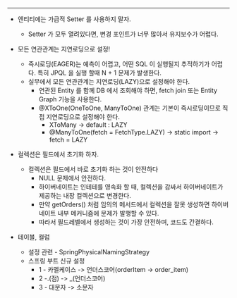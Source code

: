 ---
* 엔티티에는 가급적 Setter 를 사용하지 말자.
  * Setter 가 모두 열려있다면, 변경 포인트가 너무 많아서 유지보수가 어렵다.
  

* 모든 연관관계는 지연로딩으로 설정!
  * 즉시로딩(EAGER)는 예측이 어렵고, 어떤 SQL 이 실행될지 추적하기가 어렵다. 특히 JPQL 을 실행 할때 N + 1 문제가 발생한다.
  * 실무에서 모든 연관관계는 지연로딩(LAZY)으로 설정해야 한다.
    * 연관된 Entity 를 함께 DB 에서 조회해야 하면, fetch join 또는 Entity Graph 기능을 사용한다.
    * @XToOne(OneToOne, ManyToOne) 관계는 기본이 즉시로딩이므로 직접 지연로딩으로 설정해야 한다.
      * XToMany -> default : LAZY
      * @ManyToOne(fetch = FetchType.LAZY) -> static import -> fetch = LAZY


* 컬렉션은 필드에서 초기화 하자.
  * 컬렉션은 필드에서 바로 초기화 하는 것이 안전하다
    * NULL 문제에서 안전하다.
    * 하이버네이트는 인테테를 영속화 할 때, 컬렉션을 감싸서 하이버네이트가 제공하는 내장 컬렉션으로 변경한다.
    * 만약 getOrders() 처럼 임의의 메서드에서 컬렉션을 잘못 생성하면 하이버네이트 내부 메커니즘에 문제가 발행할 수 있다.
    * 따라서 필드레벨에서 생성하는 것이 가장 안전하며, 코드도 간결하다.


* 테이블, 컬럼
  * 설정 관련 - SpringPhysicalNamingStrategy
  * 스프링 부트 신규 설정
    * 1 - 카멜케이스 -> 언더스코어(orderItem -> order_item)
    * 2 -.(점) -> _(언더스코어)
    * 3 - 대문자 -> 소문자


